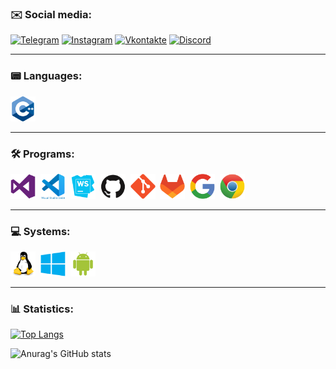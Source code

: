 ### ✉️ Social media: 
  [![Telegram](https://img.shields.io/badge/-Telegram-090909?style=for-the-badge&logo=telegram&logoColor=27A0D9)](https://t.me/sma1lo)
[![Instagram](https://img.shields.io/badge/-Instagram-090909?style=for-the-badge&logo=instagram&logoColor=B4068E)](https://instagram.com/sma1lo_?igshid=YTQwZjQ0NmI0OA==)
[![Vkontakte](https://img.shields.io/badge/-Vkontakte-090909?style=for-the-badge&logo=Vk&logoColor=4F7DB3)](vk.com/hty_g)
[![Discord](https://img.shields.io/badge/-Discord-090909?style=for-the-badge&logo=Discord&logoColor=4F7DB3)](https://discord.gg/NcBdwQXf)
     
 --- 
  
 ### 📟 Languages: 
  
 <div>  
<img src="https://github.com/devicons/devicon/blob/master/icons/cplusplus/cplusplus-original.svg" title="cplusplus" alt="cplusplus" width="40" height="40"/>&nbsp 

 --- 
  
 ### 🛠 Programs: 
  
 <div> 
   <img src="https://github.com/devicons/devicon/blob/master/icons/visualstudio/visualstudio-plain.svg" title="DaVinci Resolve" alt="visual studio" width="40" height="40"/>&nbsp; 
   <img src="https://github.com/devicons/devicon/blob/master/icons/vscode/vscode-original-wordmark.svg" alt="vscode" width="40" height="40"/>&nbsp; 
   <img src="https://github.com/devicons/devicon/blob/master/icons/webstorm/webstorm-plain.svg" title="webshtorm" alt="webshtorm" width="40" height="40"/>&nbsp; 
   <img src="https://github.com/devicons/devicon/blob/master/icons/github/github-original.svg" title="github" alt="github" width="40" height="40"/>&nbsp; 
   <img src="https://github.com/devicons/devicon/blob/master/icons/git/git-original.svg" title="git" alt="git" width="40" height="40"/>&nbsp; 
   <img src="https://github.com/devicons/devicon/blob/master/icons/gitlab/gitlab-original.svg" title="gitlab" alt="gitlab" width="40" height="40"/>&nbsp; 
<img src="https://github.com/devicons/devicon/blob/master/icons/google/google-original.svg" title="google" alt="google" width="40" height="40"/>&nbsp; 
<img src="https://github.com/devicons/devicon/blob/master/icons/chrome/chrome-original.svg" title="chrome" alt="chrome" width="40" height="40"/>&nbsp;
<img 

---
---

### 💻 Systems:


   <img src="https://github.com/devicons/devicon/blob/master/icons/linux/linux-original.svg" title="linux" alt="linux" width="40" height="40"/>&nbsp; 
   <img src="https://github.com/devicons/devicon/blob/master/icons/windows8/windows8-original.svg" title="windows" alt="windows" width="40" height="40"/>&nbsp; 
   <img src="https://github.com/devicons/devicon/blob/master/icons/android/android-original.svg" title="android" alt="android" width="40" height="40"/>&nbsp; 
 </div> 
  
 --- 

 ### 📊 Statistics:

[![Top Langs](https://github-readme-stats.vercel.app/api/top-langs/?username=your-github-username&layout=compact&theme=vision-friendly-dark)](https://github.com/anuraghazra/github-readme-stats)

![Anurag's GitHub stats](https://github-readme-stats.vercel.app/api?username=Sma1lo&theme=great-gatsby&show_icons=true)